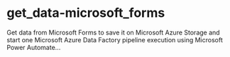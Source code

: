 # get_data-microsoft_forms
 Get data from Microsoft Forms to save it on Microsoft Azure Storage and start one Microsoft Azure Data Factory pipeline execution using Microsoft Power Automate...
